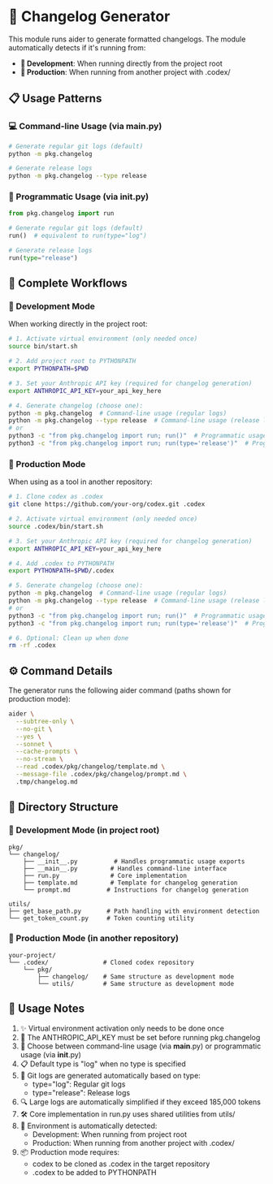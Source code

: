 # 📝 Changelog Generator

This module runs aider to generate formatted changelogs. The module automatically detects if it's running from:
- **🔧 Development**: When running directly from the project root
- **🚀 Production**: When running from another project with .codex/

## 📋 Usage Patterns

### 💻 Command-line Usage (via __main__.py)

```bash
# Generate regular git logs (default)
python -m pkg.changelog

# Generate release logs
python -m pkg.changelog --type release
```

### 🔧 Programmatic Usage (via __init__.py)

```python
from pkg.changelog import run

# Generate regular git logs (default)
run()  # equivalent to run(type="log")

# Generate release logs
run(type="release")
```

## 🚀 Complete Workflows

### 🔧 Development Mode

When working directly in the project root:

```bash
# 1. Activate virtual environment (only needed once)
source bin/start.sh

# 2. Add project root to PYTHONPATH
export PYTHONPATH=$PWD

# 3. Set your Anthropic API key (required for changelog generation)
export ANTHROPIC_API_KEY=your_api_key_here

# 4. Generate changelog (choose one):
python -m pkg.changelog  # Command-line usage (regular logs)
python -m pkg.changelog --type release  # Command-line usage (release logs)
# or
python3 -c "from pkg.changelog import run; run()"  # Programmatic usage (regular logs)
python3 -c "from pkg.changelog import run; run(type='release')"  # Programmatic usage (release logs)
```

### 🚀 Production Mode

When using as a tool in another repository:

```bash
# 1. Clone codex as .codex
git clone https://github.com/your-org/codex.git .codex

# 2. Activate virtual environment (only needed once)
source .codex/bin/start.sh

# 3. Set your Anthropic API key (required for changelog generation)
export ANTHROPIC_API_KEY=your_api_key_here

# 4. Add .codex to PYTHONPATH
export PYTHONPATH=$PWD/.codex

# 5. Generate changelog (choose one):
python -m pkg.changelog  # Command-line usage (regular logs)
python -m pkg.changelog --type release  # Command-line usage (release logs)
# or
python3 -c "from pkg.changelog import run; run()"  # Programmatic usage (regular logs)
python3 -c "from pkg.changelog import run; run(type='release')"  # Programmatic usage (release logs)

# 6. Optional: Clean up when done
rm -rf .codex
```

## ⚙️ Command Details

The generator runs the following aider command (paths shown for production mode):

```bash
aider \
  --subtree-only \
  --no-git \
  --yes \
  --sonnet \
  --cache-prompts \
  --no-stream \
  --read .codex/pkg/changelog/template.md \
  --message-file .codex/pkg/changelog/prompt.md \
  .tmp/changelog.md
```

## 📁 Directory Structure

### 🔧 Development Mode (in project root)
```
pkg/
└── changelog/
    ├── __init__.py          # Handles programmatic usage exports
    ├── __main__.py         # Handles command-line interface
    ├── run.py              # Core implementation
    ├── template.md         # Template for changelog generation
    └── prompt.md          # Instructions for changelog generation

utils/
├── get_base_path.py       # Path handling with environment detection
└── get_token_count.py     # Token counting utility
```

### 🚀 Production Mode (in another repository)
```
your-project/
└── .codex/               # Cloned codex repository
    └── pkg/
        ├── changelog/    # Same structure as development mode
        └── utils/        # Same structure as development mode
```

## 📝 Usage Notes

1. ✨ Virtual environment activation only needs to be done once
2. 🔑 The ANTHROPIC_API_KEY must be set before running pkg.changelog
3. 🎯 Choose between command-line usage (via __main__.py) or programmatic usage (via __init__.py)
4. 📋 Default type is "log" when no type is specified
5. 🔄 Git logs are generated automatically based on type:
   - type="log": Regular git logs
   - type="release": Release logs
6. 🔍 Large logs are automatically simplified if they exceed 185,000 tokens
7. 🛠️ Core implementation in run.py uses shared utilities from utils/
8. 🔧 Environment is automatically detected:
   - Development: When running from project root
   - Production: When running from another project with .codex/
9. 📦 Production mode requires:
   - codex to be cloned as .codex in the target repository
   - .codex to be added to PYTHONPATH
